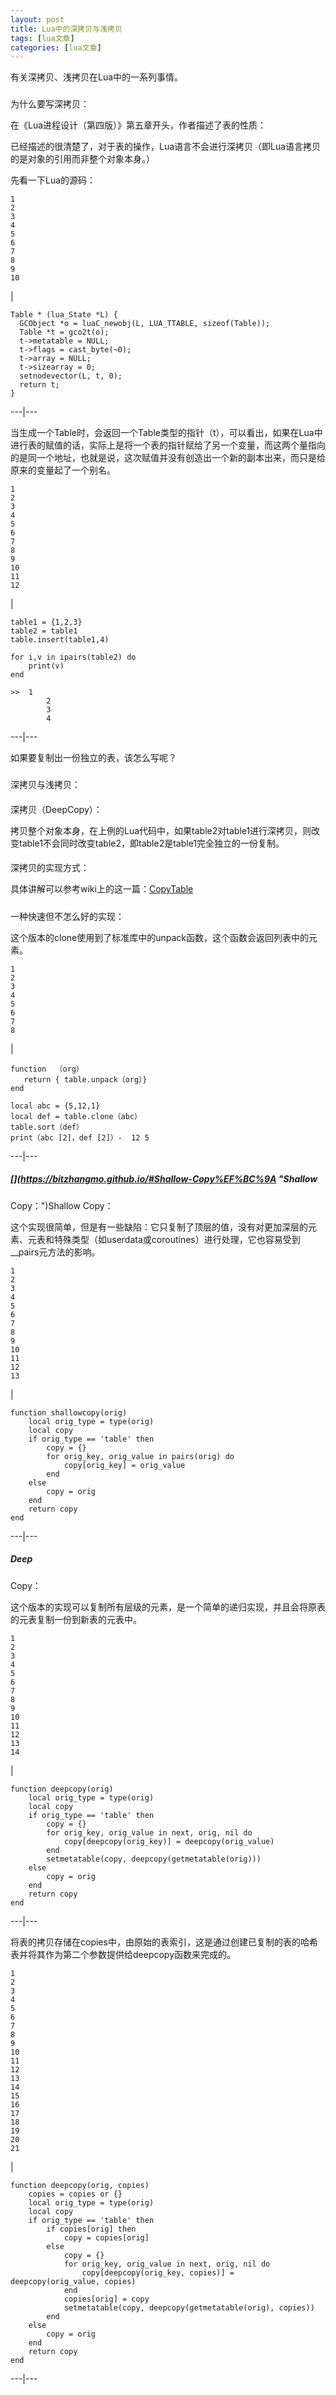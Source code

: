 ```yaml
---
layout: post
title: Lua中的深拷贝与浅拷贝 
tags: [lua文章]
categories: [lua文章]
---
```

有关深拷贝、浅拷贝在Lua中的一系列事情。

###
[](https://bitzhangmo.github.io/#%E4%B8%BA%E4%BB%80%E4%B9%88%E8%A6%81%E5%86%99%E6%B7%B1%E6%8B%B7%E8%B4%9D%EF%BC%9A
"为什么要写深拷贝：")为什么要写深拷贝：

在《Lua进程设计（第四版）》第五章开头，作者描述了表的性质：

已经描述的很清楚了，对于表的操作，Lua语言不会进行深拷贝（即Lua语言拷贝的是对象的引用而非整个对象本身。）

先看一下Lua的源码：

    
    
    1  
    2  
    3  
    4  
    5  
    6  
    7  
    8  
    9  
    10  
    

|

    
    
    Table * (lua_State *L) {  
      GCObject *o = luaC_newobj(L, LUA_TTABLE, sizeof(Table));  
      Table *t = gco2t(o);  
      t->metatable = NULL;  
      t->flags = cast_byte(~0);  
      t->array = NULL;  
      t->sizearray = 0;  
      setnodevector(L, t, 0);  
      return t;  
    }  
      
  
---|---  
  
当生成一个Table时，会返回一个Table类型的指针（t），可以看出，如果在Lua中进行表的赋值的话，实际上是将一个表的指针赋给了另一个变量，而这两个量指向的是同一个地址，也就是说，这次赋值并没有创造出一个新的副本出来，而只是给原来的变量起了一个别名。

    
    
    1  
    2  
    3  
    4  
    5  
    6  
    7  
    8  
    9  
    10  
    11  
    12  
    

|

    
    
    table1 = {1,2,3}  
    table2 = table1  
    table.insert(table1,4)  
      
    for i,v in ipairs(table2) do  
        print(v)  
    end  
      
    >> 	1  
    		2  
    		3  
    		4  
      
  
---|---  
  
如果要复制出一份独立的表，该怎么写呢？

###
[](https://bitzhangmo.github.io/#%E6%B7%B1%E6%8B%B7%E8%B4%9D%E4%B8%8E%E6%B5%85%E6%8B%B7%E8%B4%9D%EF%BC%9A
"深拷贝与浅拷贝：")深拷贝与浅拷贝：

####
[](https://bitzhangmo.github.io/#%E6%B7%B1%E6%8B%B7%E8%B4%9D%EF%BC%88DeepCopy%EF%BC%89%EF%BC%9A
"深拷贝（DeepCopy）：")深拷贝（DeepCopy）：

拷贝整个对象本身，在上例的Lua代码中，如果table2对table1进行深拷贝，则改变table1不会同时改变table2，即table2是table1完全独立的一份复制。

####
[](https://bitzhangmo.github.io/#%E6%B7%B1%E6%8B%B7%E8%B4%9D%E7%9A%84%E5%AE%9E%E7%8E%B0%E6%96%B9%E5%BC%8F%EF%BC%9A
"深拷贝的实现方式：")深拷贝的实现方式：

具体讲解可以参考wiki上的这一篇：[CopyTable](http://lua-users.org/wiki/CopyTable)

#####
[](https://bitzhangmo.github.io/#%E4%B8%80%E7%A7%8D%E5%BF%AB%E9%80%9F%E4%BD%86%E4%B8%8D%E6%80%8E%E4%B9%88%E5%A5%BD%E7%9A%84%E5%AE%9E%E7%8E%B0%EF%BC%9A
"一种快速但不怎么好的实现：")一种快速但不怎么好的实现：

这个版本的clone使用到了标准库中的unpack函数，这个函数会返回列表中的元素。

    
    
    1  
    2  
    3  
    4  
    5  
    6  
    7  
    8  
    

|

    
    
    function  （org）  
       return { table.unpack（org）}  
    end  
      
    local abc = {5,12,1}  
    local def = table.clone（abc）  
    table.sort（def）  
    print（abc [2]，def [2]）-  12 5  
      
  
---|---  
  
##### [](https://bitzhangmo.github.io/#Shallow-Copy%EF%BC%9A "Shallow
Copy：")Shallow Copy：

这个实现很简单，但是有一些缺陷：它只复制了顶层的值，没有对更加深层的元素、元表和特殊类型（如userdata或coroutines）进行处理，它也容易受到__pairs元方法的影响。

    
    
    1  
    2  
    3  
    4  
    5  
    6  
    7  
    8  
    9  
    10  
    11  
    12  
    13  
    

|

    
    
    function shallowcopy(orig)  
        local orig_type = type(orig)  
        local copy  
        if orig_type == 'table' then  
            copy = {}  
            for orig_key, orig_value in pairs(orig) do  
                copy[orig_key] = orig_value  
            end  
        else   
            copy = orig  
        end  
        return copy  
    end  
      
  
---|---  
  
##### [](https://bitzhangmo.github.io/#Deep-Copy%EF%BC%9A "Deep Copy：")Deep
Copy：

这个版本的实现可以复制所有层级的元素，是一个简单的递归实现，并且会将原表的元表复制一份到新表的元表中。

    
    
    1  
    2  
    3  
    4  
    5  
    6  
    7  
    8  
    9  
    10  
    11  
    12  
    13  
    14  
    

|

    
    
    function deepcopy(orig)  
        local orig_type = type(orig)  
        local copy  
        if orig_type == 'table' then  
            copy = {}  
            for orig_key, orig_value in next, orig, nil do  
                copy[deepcopy(orig_key)] = deepcopy(orig_value)  
            end  
            setmetatable(copy, deepcopy(getmetatable(orig)))  
        else   
            copy = orig  
        end  
        return copy  
    end  
      
  
---|---  
  
将表的拷贝存储在copies中，由原始的表索引，这是通过创建已复制的表的哈希表并将其作为第二个参数提供给deepcopy函数来完成的。

    
    
    1  
    2  
    3  
    4  
    5  
    6  
    7  
    8  
    9  
    10  
    11  
    12  
    13  
    14  
    15  
    16  
    17  
    18  
    19  
    20  
    21  
    

|

    
    
      
    function deepcopy(orig, copies)  
        copies = copies or {}  
        local orig_type = type(orig)  
        local copy  
        if orig_type == 'table' then  
            if copies[orig] then  
                copy = copies[orig]  
            else  
                copy = {}  
                for orig_key, orig_value in next, orig, nil do  
                    copy[deepcopy(orig_key, copies)] = deepcopy(orig_value, copies)  
                end  
                copies[orig] = copy  
                setmetatable(copy, deepcopy(getmetatable(orig), copies))  
            end  
        else   
            copy = orig  
        end  
        return copy  
    end  
      
  
---|---